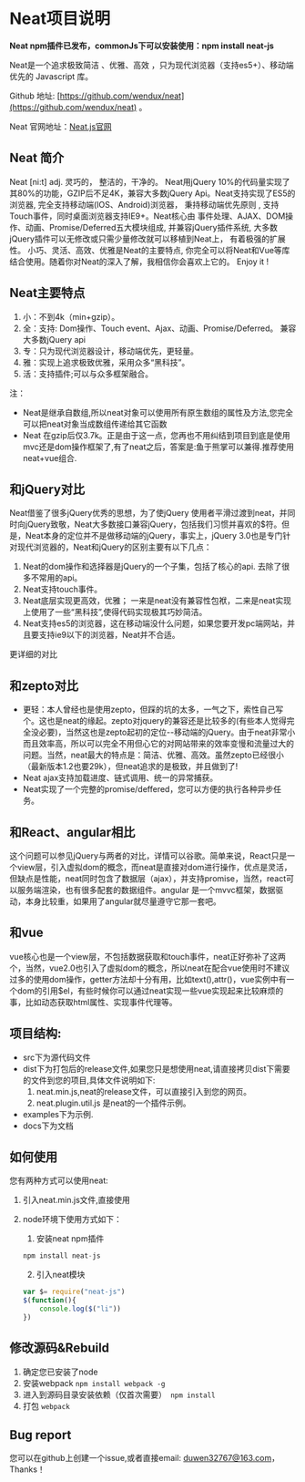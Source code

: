 # Neat项目说明

**Neat npm插件已发布，commonJs下可以安装使用：npm install neat-js**

Neat是一个追求极致简洁 、优雅、高效 ，只为现代浏览器（支持es5+）、移动端优先的 Javascript 库。

Github 地址: [https://github.com/wendux/neat](https://github.com/wendux/neat) 。

Neat 官网地址：[Neat.js官网](http://neat.dtworkroom.com) 


## Neat 简介

Neat [ni:t] adj. 灵巧的， 整洁的，干净的。 Neat用jQuery 10%的代码量实现了其80%的功能，GZIP后不足4K，兼容大多数jQuery Api。Neat支持实现了ES5的浏览器, 完全支持移动端(IOS、Android)浏览器， 秉持移动端优先原则 , 支持Touch事件，同时桌面浏览器支持IE9+。Neat核心由 事件处理、AJAX、DOM操作、动画、Promise/Deferred五大模块组成, 并兼容jQuery插件系统, 大多数jQuery插件可以无修改或只需少量修改就可以移植到Neat上， 有着极强的扩展性。 小巧、灵活、高效、优雅是Neat的主要特点, 你完全可以将Neat和Vue等库结合使用。随着你对Neat的深入了解，我相信你会喜欢上它的。 Enjoy it !

## Neat主要特点

1. 小：不到4k（min+gzip）。
2. 全：支持: Dom操作、Touch event、Ajax、动画、Promise/Deferred。 兼容大多数jQuery api
3. 专：只为现代浏览器设计，移动端优先，更轻量。
4. 雅：实现上追求极致优雅，采用众多“黑科技”。
5. 活：支持插件;可以与众多框架融合。

注：

- Neat是继承自数组,所以neat对象可以使用所有原生数组的属性及方法,您完全可以把neat对象当成数组传递给其它函数
- Neat 在gzip后仅3.7k。正是由于这一点，您再也不用纠结到项目到底是使用mvc还是dom操作框架了,有了neat之后，答案是:鱼于熊掌可以兼得.推荐使用neat+vue组合.

## 和jQuery对比
Neat借鉴了很多jQuery优秀的思想，为了使jQuery 使用者平滑过渡到neat，并同时向jQuery致敬，Neat大多数接口兼容jQuery，包括我们习惯并喜欢的$符。但是，Neat本身的定位并不是做移动端的jQuery，事实上，jQuery 3.0也是专门针对现代浏览器的，Neat和jQuery的区别主要有以下几点：
1. Neat的dom操作和选择器是jQuery的一个子集，包括了核心的api. 去除了很多不常用的api。
2. Neat支持touch事件。
3. Neat底层实现更高效，优雅； 一来是neat没有兼容性包袱，二来是neat实现上使用了一些“黑科技”,使得代码实现极其巧妙简洁。
4. Neat支持es5的浏览器，这在移动端没什么问题，如果您要开发pc端网站，并且要支持ie9以下的浏览器，Neat并不合适。

更详细的对比

## 和zepto对比
- 更轻：本人曾经也是使用zepto，但踩的坑的太多，一气之下，索性自己写个。这也是neat的缘起。zepto对jquery的兼容还是比较多的(有些本人觉得完全没必要)，当然这也是zepto起初的定位--移动端的jQuery。由于neat非常小而且效率高，所以可以完全不用但心它的对网站带来的效率变慢和流量过大的问题。当然，neat最大的特点是：简洁、优雅、高效。虽然zepto已经很小（最新版本1.2也要29k），但neat追求的是极致，并且做到了!
- Neat ajax支持加载进度、链式调用、统一的异常捕获。
- Neat实现了一个完整的promise/deffered，您可以方便的执行各种异步任务。

## 和React、angular相比
这个问题可以参见jQuery与两者的对比，详情可以谷歌。简单来说，React只是一个view层，引入虚拟dom的概念，而neat是直接对dom进行操作，优点是灵活，但缺点是性能，neat同时包含了数据层（ajax），并支持promise，当然，react可以服务端渲染，也有很多配套的数据组件。angular 是一个mvvc框架，数据驱动，本身比较重，如果用了angular就尽量遵守它那一套吧。

## 和vue

vue核心也是一个view层，不包括数据获取和touch事件，neat正好弥补了这两个，当然，vue2.0也引入了虚拟dom的概念，所以neat在配合vue使用时不建议过多的使用dom操作，getter方法却十分有用，比如text(),attr()，vue实例中有一个dom的引用$el，有些时候你可以通过neat实现一些vue实现起来比较麻烦的事，比如动态获取html属性、实现事件代理等。

## 项目结构:
- src下为源代码文件
- dist下为打包后的release文件,如果您只是想使用neat,请直接拷贝dist下需要的文件到您的项目,具体文件说明如下:
  1. neat.min.js,neat的release文件，可以直接引入到您的网页。
  2. neat.plugin.util.js 是neat的一个插件示例。
- examples下为示例.
- docs下为文档

## 如何使用

您有两种方式可以使用neat:

1. 引入neat.min.js文件,直接使用

2. node环境下使用方式如下：

   1. 安装neat npm插件

   ```javascript
   npm install neat-js 
   ```

   2. 引入neat模块

   ```javascript
   var $= require("neat-js")
   $(function(){
       console.log($("li"))
   })
   ```

## 修改源码&Rebuild

 1. 确定您已安装了node
 2. 安装webpack ``` npm install webpack -g ```
 3. 进入到源码目录安装依赖（仅首次需要）``` npm install```
 4. 打包 ```webpack```

## Bug report
您可以在github上创建一个issue,或者直接email: duwen32767@163.com， Thanks！